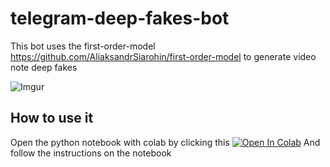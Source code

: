 # telegram-deep-fakes-bot
This bot uses the first-order-model https://github.com/AliaksandrSiarohin/first-order-model to generate video note deep fakes

![Imgur](https://i.imgur.com/gjzq5Nb.png)

## How to use it

Open the python notebook with colab by clicking this <a href="https://colab.research.google.com/github/albertoxamin/telegram-deep-fakes-bot/blob/master/deep_fake_telegram.ipynb" target="_parent"><img src="https://colab.research.google.com/assets/colab-badge.svg" alt="Open In Colab"/></a>
And follow the instructions on the notebook
